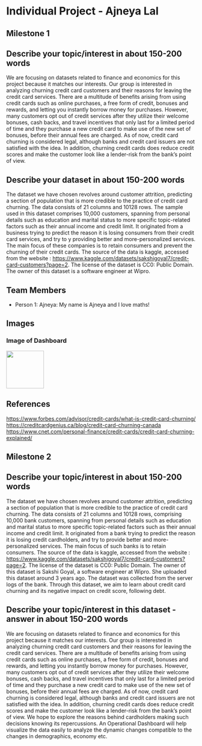 # Individual Project - Ajneya Lal

## Milestone 1

## Describe your topic/interest in about 150-200 words

We are focusing on datasets related to finance and economics for this project because it matches our interests. Our group is interested in analyzing churning credit card customers and their reasons for leaving the credit card services. There are a multitude of benefits arising from using credit cards such as online purchases, a free form of credit, bonuses and rewards, and letting you instantly borrow money for purchases. However, many customers opt out of credit services after they utilize their welcome bonuses, cash backs, and travel incentives that only last for a limited period of time and they purchase a new credit card to make use of the new set of bonuses, before their annual fees are charged. As of now, credit card churning is considered legal, although banks and credit card issuers are not satisfied with the idea. In addition, churning credit cards does reduce credit scores and make the customer look like a lender-risk from the bank’s point of view.  



## Describe your dataset in about 150-200 words


The dataset we have chosen revolves around customer attrition, predicting a section of population that is more credible to the practice of credit card churning. The data consists of 21 columns and 10128 rows. The sample used in this dataset comprises 10,000 customers, spanning from personal details such as education and marital status to more specific topic-related factors such as their annual income and credit limit. It originated from a business trying to predict the reason it is losing consumers from their credit card services, and try to y providing better and more-personalized services. The main focus of these companies is to retain consumers and prevent the churning of their credit cards.  The source of the data is kaggle, accessed from the website : https://www.kaggle.com/datasets/sakshigoyal7/credit-card-customers?page=2. 
The license of the dataset is CC0: Public Domain. 
The owner of this dataset is a software engineer at Wipro. 


## Team Members

- Person 1: Ajneya: My name is Ajneya and I love maths!

## Images

### Image of Dashboard

<img src ="/Users/poojalal/Desktop/DATA301/-project-group-individual-Ajneya-Lal/images " width="100px">

## References



https://www.forbes.com/advisor/credit-cards/what-is-credit-card-churning/
https://creditcardgenius.ca/blog/credit-card-churning-canada
https://www.cnet.com/personal-finance/credit-cards/credit-card-churning-explained/


## Milestone 2

## Describe your topic/interest in about 150-200 words

The dataset we have chosen revolves around customer attrition, predicting a section of population that is more credible to the practice of credit card churning. The data consists of 21 columns and 10128 rows, comprising 10,000 bank customers, spanning from personal details such as education and marital status to more specific topic-related factors such as their annual income and credit limit. It originated from a bank trying to predict the reason it is losing credit cardholders, and try to provide better and more-personalized services. The main focus of such banks is to retain consumers. The source of the data is kaggle, accessed from the website : https://www.kaggle.com/datasets/sakshigoyal7/credit-card-customers?page=2. 
The license of the dataset is CC0: Public Domain. 
The owner of this dataset is Sakshi Goyal, a software engineer at Wipro. She uploaded this dataset around 3 years ago. The dataset was collected from the server logs of the bank.
Through this dataset, we aim to learn about credit card churning and its negative impact on credit score, following debt. 

## Describe your topic/interest in this dataset - answer in about 150-200 words

We are focusing on datasets related to finance and economics for this project because it matches our interests. Our group is interested in analyzing churning credit card customers and their reasons for leaving the credit card services. There are a multitude of benefits arising from using credit cards such as online purchases, a free form of credit, bonuses and rewards, and letting you instantly borrow money for purchases. However, many customers opt out of credit services after they utilize their welcome bonuses, cash backs, and travel incentives that only last for a limited period of time and they purchase a new credit card to make use of the new set of bonuses, before their annual fees are charged. As of now, credit card churning is considered legal, although banks and credit card issuers are not satisfied with the idea. In addition, churning credit cards does reduce credit scores and make the customer look like a lender-risk from the bank’s point of view. We hope to explore the reasons behind cardholders making such decisions knowing its repercussions. An Operational Dashboard will help visualize the data easily to analyze the dynamic changes compatible to the changes in demographics, economy etc. 
